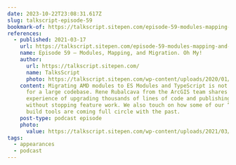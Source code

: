 ```yaml
---
date: 2023-10-22T23:08:31.617Z
slug: talkscript-episode-59
bookmark-of: https://talkscript.sitepen.com/episode-59-modules-mapping-and-migration-oh-my/
references:
  - published: 2021-03-17
    url: https://talkscript.sitepen.com/episode-59-modules-mapping-and-migration-oh-my/
    name: Episode 59 – Modules, Mapping, and Migration. Oh My!
    author:
      url: https://talkscript.sitepen.com/
      name: TalksScript
      photo: https://talkscript.sitepen.com/wp-content/uploads/2020/01/TS-Logo-1.svg
    content: Migrating AMD modules to ES Modules and TypeScript is not a small task
      for a large codebase. Rene Rubalcava from the ArcGIS team shares their
      experience of upgrading thousands of lines of code and publishing raw ESM
      without stopping feature work. We also touch on how some of our “new”
      build tools are coming full circle with the past.
    post-type: podcast episode
    photo:
      value: https://talkscript.sitepen.com/wp-content/uploads/2021/03/blog-ts59.png
tags:
  - appearances
  - podcast
---
```

